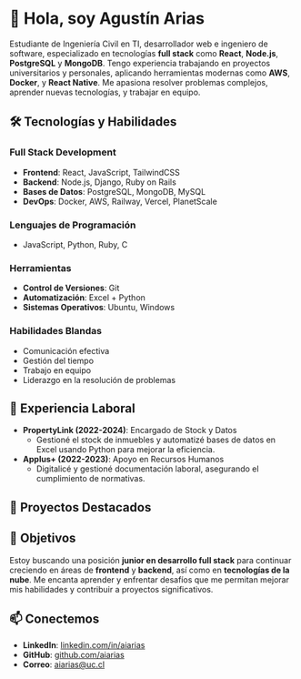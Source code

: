 # 👋 Hola, soy Agustín Arias

Estudiante de Ingeniería Civil en TI, desarrollador web e ingeniero de software, especializado en tecnologías **full stack** como **React**, **Node.js**, **PostgreSQL** y **MongoDB**. Tengo experiencia trabajando en proyectos universitarios y personales, aplicando herramientas modernas como **AWS**, **Docker**, y **React Native**. Me apasiona resolver problemas complejos, aprender nuevas tecnologías, y trabajar en equipo.

## 🛠️ Tecnologías y Habilidades

### Full Stack Development
- **Frontend**: React, JavaScript, TailwindCSS
- **Backend**: Node.js, Django, Ruby on Rails
- **Bases de Datos**: PostgreSQL, MongoDB, MySQL
- **DevOps**: Docker, AWS, Railway, Vercel, PlanetScale

### Lenguajes de Programación
- JavaScript, Python, Ruby, C

### Herramientas
- **Control de Versiones**: Git
- **Automatización**: Excel + Python
- **Sistemas Operativos**: Ubuntu, Windows

### Habilidades Blandas
- Comunicación efectiva
- Gestión del tiempo
- Trabajo en equipo
- Liderazgo en la resolución de problemas

## 💼 Experiencia Laboral

- **PropertyLink (2022-2024)**: Encargado de Stock y Datos
  - Gestioné el stock de inmuebles y automatizé bases de datos en Excel usando Python para mejorar la eficiencia.
- **Applus+ (2022-2023)**: Apoyo en Recursos Humanos
  - Digitalicé y gestioné documentación laboral, asegurando el cumplimiento de normativas.

## 🚀 Proyectos Destacados


## 🎯 Objetivos
Estoy buscando una posición **junior en desarrollo full stack** para continuar creciendo en áreas de **frontend** y **backend**, así como en **tecnologías de la nube**. Me encanta aprender y enfrentar desafíos que me permitan mejorar mis habilidades y contribuir a proyectos significativos.

## 📫 Conectemos
- **LinkedIn**: [linkedin.com/in/aiarias](https://linkedin.com/in/aiarias)
- **GitHub**: [github.com/aiarias](https://github.com/aiarias)
- **Correo**: [aiarias@uc.cl](mailto:aiarias@uc.cl)

